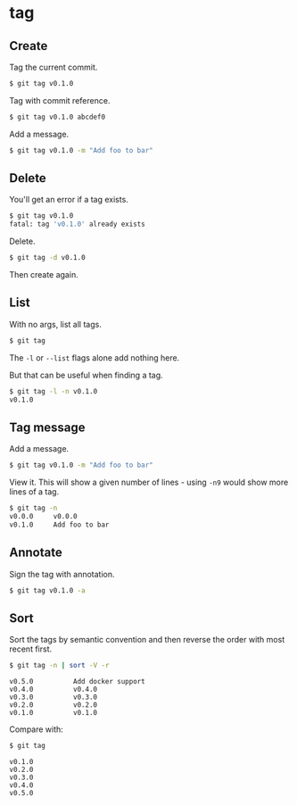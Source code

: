 # tag


## Create

Tag the current commit.

```sh
$ git tag v0.1.0
```

Tag with commit reference.

```sh
$ git tag v0.1.0 abcdef0
```

Add a message.

```sh
$ git tag v0.1.0 -m "Add foo to bar"
```


## Delete

You'll get an error if a tag exists.

```sh
$ git tag v0.1.0
fatal: tag 'v0.1.0' already exists
```

Delete.

```sh
$ git tag -d v0.1.0
```

Then create again.


## List

With no args, list all tags.

```sh
$ git tag
```

The `-l` or `--list` flags alone add nothing here.

But that can be useful when finding a tag.

```sh
$ git tag -l -n v0.1.0
v0.1.0
```


## Tag message

Add a message.

```sh
$ git tag v0.1.0 -m "Add foo to bar"
```

View it. This will show a given number of lines - using `-n9` would show more lines of a tag.

```sh
$ git tag -n
v0.0.0     v0.0.0
v0.1.0     Add foo to bar
```


## Annotate

Sign the tag with annotation.

```sh
$ git tag v0.1.0 -a
```


## Sort

Sort the tags by semantic convention and then reverse the order with most recent first.

```sh
$ git tag -n | sort -V -r
```
```
v0.5.0          Add docker support
v0.4.0          v0.4.0
v0.3.0          v0.3.0
v0.2.0          v0.2.0
v0.1.0          v0.1.0
```

Compare with:

```sh
$ git tag
```
```
v0.1.0
v0.2.0
v0.3.0
v0.4.0
v0.5.0
```
